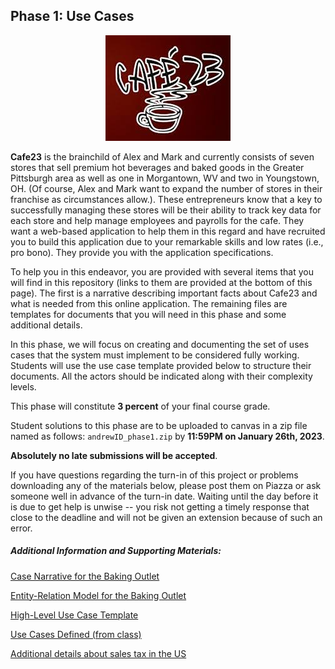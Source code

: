 Phase 1: Use Cases
-

<p align="center">
<img src='cafe23.jpeg' >
</p>


**Cafe23** is the brainchild of Alex and Mark and currently consists of seven stores that sell premium hot beverages and baked goods in the Greater Pittsburgh area as well as one in Morgantown, WV and two in Youngstown, OH. (Of course, Alex and Mark want to expand the number of stores in their franchise as circumstances allow.). These entrepreneurs know that a key to successfully managing these stores will be their ability to track key data for each store and help manage employees and payrolls for the cafe. They want a web-based application to help them in this regard and have recruited you to build this application due to your remarkable skills and low rates (i.e., pro bono). They provide you with the application specifications.

To help you in this endeavor, you are provided with several items that you will find in this repository (links to them are provided at the bottom of this page). The first is a narrative describing important facts about Cafe23 and what is needed from this online application. The remaining files are templates for documents that you will need in this phase and some additional details.

In this phase, we will focus on creating and documenting the set of uses cases that the system must implement to be considered fully working. Students will use the use case template provided below to structure their documents. All the actors should be indicated along with their complexity levels. 

This phase will constitute **3 percent** of your final course grade.

Student solutions to this phase are to be uploaded to canvas in a zip file named as follows: `andrewID_phase1.zip` by **11:59PM on January 26th, 2023**. 

**Absolutely no late submissions will be accepted**.

If you have questions regarding the turn-in of this project or problems downloading any of the materials below, please post them on Piazza or ask someone well in advance of the turn-in date. Waiting until the day before it is due to get help is unwise -- you risk not getting a timely response that close to the deadline and will not be given an extension because of such an error.

##### Additional Information and Supporting Materials:

[Case Narrative for the Baking Outlet](https://github.com/S22-67-272Q/67-272Q-P1/blob/main/baking_outlet_narrative.pdf)

[Entity-Relation Model for the Baking Outlet](https://github.com/S22-67-272Q/67-272Q-P1/blob/main/gpbo_erd.pdf)

[High-Level Use Case Template](https://github.com/S22-67-272Q/67-272Q-P1/blob/main/HL_use_cases_template.doc)

[Use Cases Defined (from class)](https://github.com/S22-67-272Q/67-272Q-P1/blob/main/use_cases_defined.txt)

[Additional details about sales tax in the US](https://github.com/S22-67-272Q/67-272Q-P1/tree/main/additional_details)


